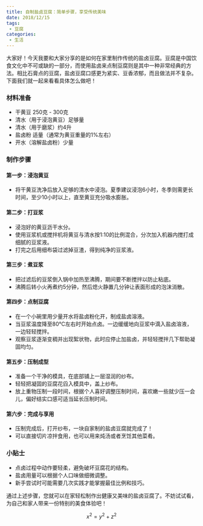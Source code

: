 ```yaml
---
title: 自制盐卤豆腐：简单步骤，享受传统美味
date: 2018/12/15
tags:
 - 豆腐
categories:
 - 生活
---
```




大家好！今天我要和大家分享的是如何在家里制作传统的盐卤豆腐。豆腐是中国饮食文化中不可或缺的一部分，而使用盐卤来点制豆腐则是其中一种非常经典的方法。相比石膏点的豆腐，盐卤豆腐口感更为紧实、豆香浓郁，而且做法并不复杂。下面我们就一起来看看具体怎么做吧！

### 材料准备
- 干黄豆 250克 - 300克
- 清水（用于浸泡黄豆）足够量
- 清水（用于磨浆）约4升
- 盐卤粉 适量（通常为黄豆重量的1%左右）
- 开水（溶解盐卤粉）少量

### 制作步骤

#### 第一步：浸泡黄豆
- 将干黄豆洗净后放入足够的清水中浸泡。夏季建议浸泡6小时，冬季则需更长时间，至少10小时以上，直至黄豆充分吸水膨胀。

#### 第二步：打豆浆
- 浸泡好的黄豆沥干水分。
- 使用豆浆机或搅拌机将黄豆与清水按1:10的比例混合，分次加入机器内搅打成细腻的豆浆液。
- 打完之后用细布袋过滤掉豆渣，得到纯净的豆浆液。

#### 第三步：煮豆浆
- 把过滤后的豆浆倒入锅中加热至沸腾，期间要不断搅拌以防止粘底。
- 沸腾后转小火再煮约5分钟，然后熄火静置几分钟让表面形成的泡沫消散。

#### 第四步：点制豆腐
- 在一个小碗里用少量开水将盐卤粉化开，制成盐卤溶液。
- 当豆浆温度降至80℃左右时开始点卤。一边缓缓地向豆浆中滴入盐卤溶液，一边轻轻搅拌。
- 观察豆浆逐渐变稠并出现絮状物，此时应停止加盐卤，并轻轻搅拌几下帮助凝固均匀。

#### 第五步：压制成型
- 准备一个干净的模具，在底部铺上一层湿润的纱布。
- 轻轻把凝固的豆腐花舀入模具中，盖上纱布。
- 放上重物压制一段时间，根据个人喜好调整压制时间，喜欢嫩一些就少压一会儿，偏好结实口感可适当延长压制时间。

#### 第六步：完成与享用
- 压制完成后，打开纱布，一块自家制的盐卤豆腐就完成了！
- 可以直接切片凉拌食用，也可以用来炖汤或者烹饪其他菜肴。

### 小贴士

- 点卤过程中动作要轻柔，避免破坏豆腐花的结构。
- 盐卤用量可以根据个人口味做细微调整。
- 新手尝试时可能需要几次实践才能掌握最佳比例和技巧。

通过上述步骤，您就可以在家轻松制作出健康又美味的盐卤豆腐了。不妨试试看，为自己和家人带来一份特别的美食体验吧！


 $$ x^2 = y^2 + z^2 $$ 
